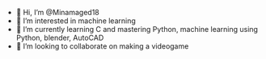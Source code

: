 - 👋 Hi, I’m @Minamaged18
- 👀 I’m interested in machine learning 
- 🌱 I’m currently learning C and mastering Python, machine learning using Python, blender, AutoCAD 
- 💞️ I’m looking to collaborate on making a videogame 

<!---
Minamaged18/Minamaged18 is a ✨ special ✨ repository because its `README.md` (this file) appears on your GitHub profile.
You can click the Preview link to take a look at your changes.
--->
